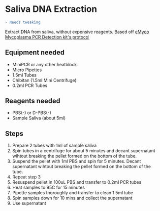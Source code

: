 # Saliva DNA Extraction

```diff
- Needs tweaking
```

Extract DNA from saliva, without expensive reagents. Based off [eMyco Mycoplasma PCR Detection kit's protocol](https://intronbio.com:6001/intronbioen_m/product/product_view.php?PRDT_ID=125#none)

## Equipment needed

- MiniPCR or any other heatblock  
- Micro Pipettes  
- 1.5ml Tubes  
- Chibitan (1.5ml Mini Centrifuge)
- 0.2ml PCR Tubes

## Reagents needed

- PBS(-) or D-PBS(-)
- Sample Saliva (about 5ml)


## Steps

1. Prepare 2 tubes with 1ml of sample saliva
2. Spin tubes in a centrifuge for about 5 minutes and decant supernatant wihtout breaking the pellet formed on the bottom of the tube.
3. Suspend the pellet with 1ml PBS and spin for 5 minutes. Decant supernatant wihtout breaking the pellet formed on the bottom of the tube.
4. Repeat step 3
5. Resuspend pellet in 100uL PBS and transfer to 0.2ml PCR tubes
6. Heat samples to 95C for 15 minutes
7. Pipette samples thoroughly and transfer to clean 1.5ml tube
8. Spin samples down for 10 mins and collect the supernatant  
9. Use supernatant
